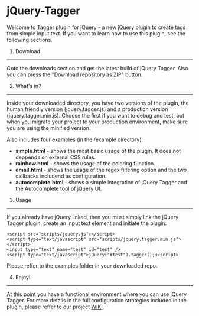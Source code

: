 jQuery-Tagger
=============

Welcome to Tagger plugin for jQuery - a new jQuery plugin to create tags from simple input text. 
If you want to learn how to use this plugin, see the following sections.

1) Download
-----------
Goto the downloads section and get the latest build of jQuery Tagger. Also you can press the 
"Download repository as ZIP" button.

2) What's in?
-------------------------
Inside your downloaded directory, you have two versions of the plugin, the human friendly version
(jquery.tagger.js) and a production version (jquery.tagger.min.js). Choose the first if you want
to debug and test, but when you migrate your project to your production environment, make sure
you are using the minified version.

Also includes four examples (in the /example directory):

* **simple.html** - shows the most basic usage of the plugin. It does not deppends on external CSS rules.
* **rainbow.html** - shows the usage of the coloring function.
* **email.html** - shows the usage of the regex filtering option and the two callbacks includend as configuration.
* **autocomplete.html** - shows a simple integration of jQuery Tagger and the Autocomplete tool of jQuery UI. 

3) Usage
--------
If you already have jQuery linked, then you must simply link the jQuery Tagger plugin, create an
input text element and initiate the plugin:

    <script src="scripts/jquery.js"></script>
    <script type="text/javascript" src="scripts/jquery.tagger.min.js"></script>
    <input type="text" name="test" id="test" />
    <script type="text/javascript">jQuery("#test").tagger();</script>


Please reffer to the examples folder in your downloaded repo.

4) Enjoy!
---------
At this point you have a functional environment where you can use jQuery Tagger. For more details in the full
configuration strategies included in the plugin, please reffer to our project [WIKI](https://github.com/samuelchvez/jQuery-Tagger/wiki).